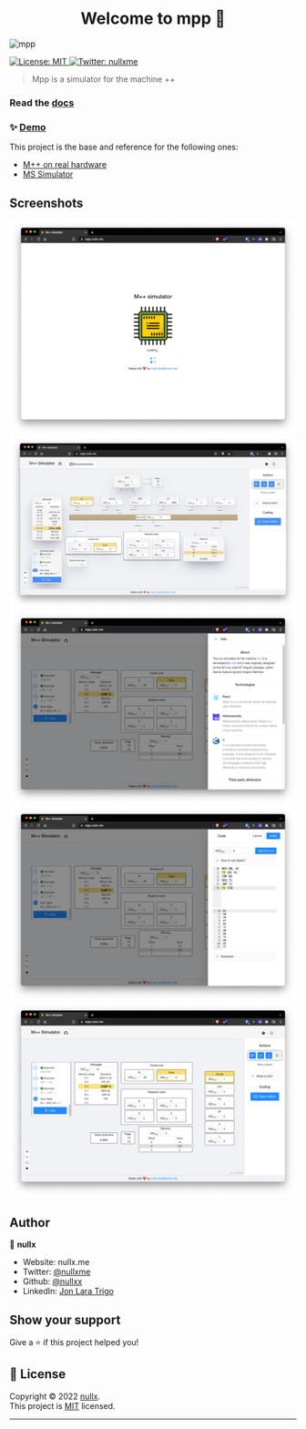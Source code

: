 <h1 align="center">Welcome to mpp 👋</h1>

![mpp](https://socialify.git.ci/nullxx/mpp/image?description=1&forks=1&issues=1&language=1&name=1&owner=1&pulls=1&stargazers=1&theme=Light)

<p>
  <a href="https://opensource.org/licenses/MIT" target="_blank">
    <img alt="License: MIT" src="https://img.shields.io/badge/License-MIT-yellow.svg" />
  </a>
  <a href="https://twitter.com/nullxme" target="_blank">
    <img alt="Twitter: nullxme" src="https://img.shields.io/twitter/follow/nullxme.svg?style=social" />
  </a>
</p>

> Mpp is a simulator for the machine ++
### Read the [docs](https://mpp-docs.nullx.me)
### ✨ [Demo](https://mpp.nullx.me)

This project is the base and reference for the following ones:
- [M++ on real hardware](https://github.com/nullxx/ms)
- [MS Simulator](https://github.com/nullxx/ms)

## Screenshots
![demo_welcome](demo/demo_welcome.png)
![demo_board](demo/demo_board.png)
![demo_info](demo/demo_info.png)
![demo_coder](demo/demo_coder.png)
![demo_running](demo/demo_running.png)

## Author

👤 **nullx**

* Website: nullx.me
* Twitter: [@nullxme](https://twitter.com/nullxme)
* Github: [@nullxx](https://github.com/nullxx)
* LinkedIn: [Jon Lara Trigo](https://linkedin.com/in/jon-lara-trigo-965ab898/)

## Show your support

Give a ⭐️ if this project helped you!

## 📝 License

Copyright © 2022 [nullx](https://github.com/nullxx).<br />
This project is [MIT](https://opensource.org/licenses/MIT) licensed.

***
